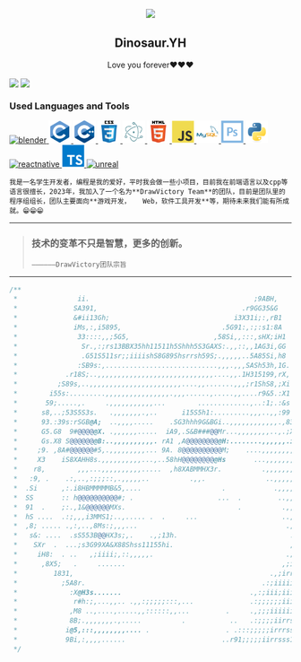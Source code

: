 <p align="center">
<img width="150" src="https://avatars.githubusercontent.com/u/114334287?v=4">
<h2 align="center">Dinosaur.YH</h2>
<p align="center">Love you forever❤❤❤</p>
</p>
<a><img align="center" src="https://github-readme-stats.vercel.app/api?username=dinowritecode&theme=dracula&show_icons=true">
</a>
<a><img align="center" src="https://github-readme-stats.vercel.app/api/top-langs/?username=dinowritecode&layout=compact&theme=dracula">
</a>
<p align="left">
</p>

<h3 align="left">Used Languages and Tools</h3>
<p align="left"> <a href="https://www.blender.org/" target="_blank" rel="noreferrer"> <img src="https://download.blender.org/branding/community/blender_community_badge_white.svg" alt="blender" width="40" height="40"/> </a> <a href="https://www.cprogramming.com/" target="_blank" rel="noreferrer"> <img src="https://raw.githubusercontent.com/devicons/devicon/master/icons/c/c-original.svg" alt="c" width="40" height="40"/> </a> <a href="https://www.w3schools.com/cpp/" target="_blank" rel="noreferrer"> <img src="https://raw.githubusercontent.com/devicons/devicon/master/icons/cplusplus/cplusplus-original.svg" alt="cplusplus" width="40" height="40"/> </a> <a href="https://www.w3schools.com/css/" target="_blank" rel="noreferrer"> <img src="https://raw.githubusercontent.com/devicons/devicon/master/icons/css3/css3-original-wordmark.svg" alt="css3" width="40" height="40"/> </a> <a href="https://www.electronjs.org" target="_blank" rel="noreferrer"> <img src="https://raw.githubusercontent.com/devicons/devicon/master/icons/electron/electron-original.svg" alt="electron" width="40" height="40"/> </a> <a href="https://www.w3.org/html/" target="_blank" rel="noreferrer"> <img src="https://raw.githubusercontent.com/devicons/devicon/master/icons/html5/html5-original-wordmark.svg" alt="html5" width="40" height="40"/> </a> <a href="https://developer.mozilla.org/en-US/docs/Web/JavaScript" target="_blank" rel="noreferrer"> <img src="https://raw.githubusercontent.com/devicons/devicon/master/icons/javascript/javascript-original.svg" alt="javascript" width="40" height="40"/> </a> <a href="https://www.mysql.com/" target="_blank" rel="noreferrer"> <img src="https://raw.githubusercontent.com/devicons/devicon/master/icons/mysql/mysql-original-wordmark.svg" alt="mysql" width="40" height="40"/> </a> <a href="https://www.photoshop.com/en" target="_blank" rel="noreferrer"> <img src="https://raw.githubusercontent.com/devicons/devicon/master/icons/photoshop/photoshop-line.svg" alt="photoshop" width="40" height="40"/> </a> <a href="https://www.python.org" target="_blank" rel="noreferrer"> <img src="https://raw.githubusercontent.com/devicons/devicon/master/icons/python/python-original.svg" alt="python" width="40" height="40"/> </a> <a href="https://reactnative.dev/" target="_blank" rel="noreferrer"> <img src="https://reactnative.dev/img/header_logo.svg" alt="reactnative" width="40" height="40"/> </a> <a href="https://www.typescriptlang.org/" target="_blank" rel="noreferrer"> <img src="https://raw.githubusercontent.com/devicons/devicon/master/icons/typescript/typescript-original.svg" alt="typescript" width="40" height="40"/> </a> <a href="https://unrealengine.com/" target="_blank" rel="noreferrer"> <img src="https://raw.githubusercontent.com/kenangundogan/fontisto/036b7eca71aab1bef8e6a0518f7329f13ed62f6b/icons/svg/brand/unreal-engine.svg" alt="unreal" width="40" height="40"/> </a> </p>

    我是一名学生开发者，编程是我的爱好，平时我会做一些小项目，目前我在前端语言以及cpp等语言很擅长，2023年，我加入了一个名为**DrawVictory Team**的团队，目前是团队里的程序组组长，团队主要面向**游戏开发，	Web，软件工具开发**等，期待未来我们能有所成就。😁😁😁

---

> ### **技术的变革不只是智慧，更多的创新。**
>
>     ——————DrawVictory团队宗旨

---

```c++
/**
 *               ii.                                         ;9ABH,        
 *              SA391,                                    .r9GG35&G        
 *              &#ii13Gh;                               i3X31i;:,rB1       
 *              iMs,:,i5895,                         .5G91:,:;:s1:8A       
 *               33::::,,;5G5,                     ,58Si,,:::,sHX;iH1      
 *                Sr.,:;rs13BBX35hh11511h5Shhh5S3GAXS:.,,::,,1AG3i,GG      
 *                .G51S511sr;;iiiishS8G89Shsrrsh59S;.,,,,,..5A85Si,h8      
 *               :SB9s:,............................,,,.,,,SASh53h,1G.     
 *            .r18S;..,,,,,,,,,,,,,,,,,,,,,,,,,,,,,....,,.1H315199,rX,     
 *          ;S89s,..,,,,,,,,,,,,,,,,,,,,,,,....,,.......,,,;r1ShS8,;Xi     
 *        i55s:.........,,,,,,,,,,,,,,,,.,,,......,.....,,....r9&5.:X1     
 *       59;.....,.     .,,,,,,,,,,,...        .............,..:1;.:&s     
 *      s8,..;53S5S3s.   .,,,,,,,.,..      i15S5h1:.........,,,..,,:99     
 *      93.:39s:rSGB@A;  ..,,,,.....    .SG3hhh9G&BGi..,,,,,,,,,,,,.,83    
 *      G5.G8  9#@@@@@X. .,,,,,,.....  iA9,.S&B###@@Mr...,,,,,,,,..,.;Xh   
 *      Gs.X8 S@@@@@@@B:..,,,,,,,,,,. rA1 ,A@@@@@@@@@H:........,,,,,,.iX:  
 *     ;9. ,8A#@@@@@@#5,.,,,,,,,,,... 9A. 8@@@@@@@@@@M;    ....,,,,,,,,S8  
 *     X3    iS8XAHH8s.,,,,,,,,,,...,..58hH@@@@@@@@@Hs       ...,,,,,,,:Gs   
 *    r8,        ,,,...,,,,,,,,,,.....  ,h8XABMMHX3r.          .,,,,,,,.rX:  
 *   :9, .    .:,..,:;;;::,.,,,,,..          .,,.               ..,,,,,,.59  
 *  .Si      ,:.i8HBMMMMMB&5,....                    .            .,,,,,.sMr 
 *  SS       :: h@@@@@@@@@@#; .                     ...  .         ..,,,,iM5 
 *  91  .    ;:.,1&@@@@@@MXs.                            .          .,,:,:&S 
 *  hS ....  .:;,,,i3MMS1;..,..... .  .     ...                     ..,:,.99 
 *  ,8; ..... .,:,..,8Ms:;,,,...                                     .,::.83 
 *   s&: ....  .sS553B@@HX3s;,.    .,;13h.                            .:::&1 
 *    SXr  .  ...;s3G99XA&X88Shss11155hi.                             ,;:h&, 
 *     iH8:  . ..   ,;iiii;,::,,,,,.                                 .;irHA  
 *      ,8X5;   .     .......                                       ,;iihS8Gi
 *         1831,                                                 .,;irrrrrs&@
 *           ;5A8r.                                            .:;iiiiirrss1H
 *             :X@H3s.......                                .,:;iii;iiiiirsrh
 *              r#h:;,...,,.. .,,:;;;;;:::,...              .:;;;;;;iiiirrss1
 *             ,M8 ..,....,.....,,::::::,,...         .     .,;;;iiiiiirss11h
 *             8B;.,,,,,,,.,.....          .           ..   .:;;;;iirrsss111h
 *            i@5,:::,,,,,,,,.... .                   . .:::;;;;;irrrss111111
 *            9Bi,:,,,,......                        ..r91;;;;;iirrsss1ss1111
 */
```
